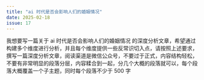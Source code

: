 ```yaml
---
title: "ai 时代是否会影响人们的婚姻情况"
date: 2025-02-18
issue: 17
---
```


我想要写一篇关于 ai 时代是否会影响人们的婚姻情况 的深度分析文章，希望通过构建多个维度进行分析，并且每个维度提供一些反常识切入点，请按照上述要求，撰写一篇深度分析文章，阅读渠道是微信公众号，不要过于正式，内容结构轻松，不要有非常明显的段落分层，内容糅合到一起，分几个大概的段落就可以，每个段落大概覆盖一个子主题，同时每个段落不少于 500 字
